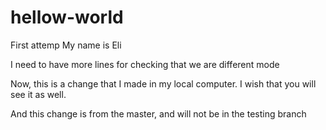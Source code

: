 # hellow-world
First attemp
My name is Eli

I need to have more lines for checking that we are different mode

Now, this is a change that I made in my local computer.
I wish that you will see it as well.

And this change is from the master, and will not be in the testing branch
